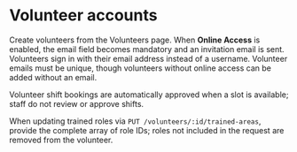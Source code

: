 # Volunteer accounts

Create volunteers from the Volunteers page. When **Online Access** is enabled, the email field becomes mandatory and an invitation email is sent.
Volunteers sign in with their email address instead of a username. Volunteer emails must be unique, though volunteers without online access can be added without an email.

Volunteer shift bookings are automatically approved when a slot is available; staff do not review or approve shifts.

When updating trained roles via `PUT /volunteers/:id/trained-areas`, provide the complete array of role IDs; roles not included in the request are removed from the volunteer.
